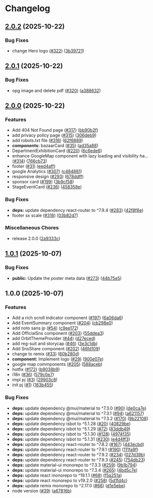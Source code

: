 # Changelog

## [2.0.2](https://github.com/suzuka-kosen-festa/2025-hp/compare/v2.0.1...v2.0.2) (2025-10-22)


### Bug Fixes

* change Hero logo ([#322](https://github.com/suzuka-kosen-festa/2025-hp/issues/322)) ([3b39721](https://github.com/suzuka-kosen-festa/2025-hp/commit/3b397214ec8f0561feb559ebad5fbb26e86639c7))

## [2.0.1](https://github.com/suzuka-kosen-festa/2025-hp/compare/v2.0.0...v2.0.1) (2025-10-22)


### Bug Fixes

* opg image and delete pdf ([#320](https://github.com/suzuka-kosen-festa/2025-hp/issues/320)) ([a388632](https://github.com/suzuka-kosen-festa/2025-hp/commit/a38863251a1c3da828d509f874fc801070ad8240))

## [2.0.0](https://github.com/suzuka-kosen-festa/2025-hp/compare/v1.0.1...v2.0.0) (2025-10-22)


### Features

* Add 404 Not Found page  ([#317](https://github.com/suzuka-kosen-festa/2025-hp/issues/317)) ([bb90b2f](https://github.com/suzuka-kosen-festa/2025-hp/commit/bb90b2f163a3fcaa881ffc77a74d039dc4d7b75c))
* add privacy policy page ([#315](https://github.com/suzuka-kosen-festa/2025-hp/issues/315)) ([306deb9](https://github.com/suzuka-kosen-festa/2025-hp/commit/306deb99c5d189a64c1b6221c2410b2972143288))
* add robots.txt file ([#316](https://github.com/suzuka-kosen-festa/2025-hp/issues/316)) ([62f6889](https://github.com/suzuka-kosen-festa/2025-hp/commit/62f6889dc491e966e24eb06296f38d739924828f))
* **components:** bazaarCard ([#35](https://github.com/suzuka-kosen-festa/2025-hp/issues/35)) ([ad35a88](https://github.com/suzuka-kosen-festa/2025-hp/commit/ad35a88b7bc83da12fba72f0c422685c7901df59))
* DepartmentExhibitionCard ([#220](https://github.com/suzuka-kosen-festa/2025-hp/issues/220)) ([6c6ede6](https://github.com/suzuka-kosen-festa/2025-hp/commit/6c6ede619e2123c4903405675516c81ee6ea82ce))
* enhance GoogleMap component with lazy loading and visibility ha… ([#314](https://github.com/suzuka-kosen-festa/2025-hp/issues/314)) ([766cb73](https://github.com/suzuka-kosen-festa/2025-hp/commit/766cb73a911cecc3b628222122388709730e4124))
* footer ([#31](https://github.com/suzuka-kosen-festa/2025-hp/issues/31)) ([eed4aff](https://github.com/suzuka-kosen-festa/2025-hp/commit/eed4affefc6779209c1400624a484d8086a6c2f8))
* google Analytics ([#307](https://github.com/suzuka-kosen-festa/2025-hp/issues/307)) ([c484881](https://github.com/suzuka-kosen-festa/2025-hp/commit/c4848816f3164724883e4cc2ff07dbbbd9b51163))
* responsive design ([#293](https://github.com/suzuka-kosen-festa/2025-hp/issues/293)) ([678ddff](https://github.com/suzuka-kosen-festa/2025-hp/commit/678ddff6fd7c2fb53980acb1653030f1a2147f89))
* sponsor card ([#199](https://github.com/suzuka-kosen-festa/2025-hp/issues/199)) ([3b9cf58](https://github.com/suzuka-kosen-festa/2025-hp/commit/3b9cf58f4b1695cca448301581f78a1486dcfa8d))
* StageEventCard ([#236](https://github.com/suzuka-kosen-festa/2025-hp/issues/236)) ([458358e](https://github.com/suzuka-kosen-festa/2025-hp/commit/458358e7d54ee0d4ccb1951c08bd6e401583acef))


### Bug Fixes

* **deps:** update dependency react-router to ^7.9.4 ([#283](https://github.com/suzuka-kosen-festa/2025-hp/issues/283)) ([42f8f6e](https://github.com/suzuka-kosen-festa/2025-hp/commit/42f8f6ed0ab9cb4a81295d11c4792e7db65f6c9f))
* footer sx scale ([#318](https://github.com/suzuka-kosen-festa/2025-hp/issues/318)) ([03b82d7](https://github.com/suzuka-kosen-festa/2025-hp/commit/03b82d7bcf2ecf52879fcdcac11518ed7a2da5fa))


### Miscellaneous Chores

* release 2.0.0 ([2a9333c](https://github.com/suzuka-kosen-festa/2025-hp/commit/2a9333cc3d288c331227cee9de22d0f5a5f1fb34))

## [1.0.1](https://github.com/suzuka-kosen-festa/2025-hp/compare/v1.0.0...v1.0.1) (2025-10-07)


### Bug Fixes

* **public:** Update the poster meta data ([#273](https://github.com/suzuka-kosen-festa/2025-hp/issues/273)) ([44b75e5](https://github.com/suzuka-kosen-festa/2025-hp/commit/44b75e5795bc1dbb418bb0d94f0ec21f47a90a0d))

## 1.0.0 (2025-10-07)


### Features

* Add a rich scroll indicator component ([#197](https://github.com/suzuka-kosen-festa/2025-hp/issues/197)) ([6a06da6](https://github.com/suzuka-kosen-festa/2025-hp/commit/6a06da6b5d6c309d1f949ae1d907e4621142787d))
* Add EventSummary component ([#204](https://github.com/suzuka-kosen-festa/2025-hp/issues/204)) ([cb298e0](https://github.com/suzuka-kosen-festa/2025-hp/commit/cb298e08eb1b05f8adebc2ad726bff5f55e16c28))
* add noto sans jp ([#54](https://github.com/suzuka-kosen-festa/2025-hp/issues/54)) ([c9ee172](https://github.com/suzuka-kosen-festa/2025-hp/commit/c9ee1725f8a2cdf350220f402aab506253fa63cf))
* Add OfficialSns component ([#203](https://github.com/suzuka-kosen-festa/2025-hp/issues/203)) ([55ddea3](https://github.com/suzuka-kosen-festa/2025-hp/commit/55ddea3bcde39b8133eea754e316e9ef5dd9e4dc))
* add OrbitThemeProvider ([#44](https://github.com/suzuka-kosen-festa/2025-hp/issues/44)) ([d27eced](https://github.com/suzuka-kosen-festa/2025-hp/commit/d27eceddfe2119b9ef5b07200938665cab3d3faa))
* add reg-suit and storycap ([#46](https://github.com/suzuka-kosen-festa/2025-hp/issues/46)) ([3e3c1db](https://github.com/suzuka-kosen-festa/2025-hp/commit/3e3c1dbc03d10e1a2c143a7dfd9d9554c4aacbd8))
* Add SnsShare component ([#202](https://github.com/suzuka-kosen-festa/2025-hp/issues/202)) ([46fd109](https://github.com/suzuka-kosen-festa/2025-hp/commit/46fd109f0e3bfc9144e8cd4c8537106f1ddf21d4))
* change to remix ([#33](https://github.com/suzuka-kosen-festa/2025-hp/issues/33)) ([60b280d](https://github.com/suzuka-kosen-festa/2025-hp/commit/60b280d06e5b84719776855961bba1f2184a01d1))
* **component:** Implement logo ([#29](https://github.com/suzuka-kosen-festa/2025-hp/issues/29)) ([900e07e](https://github.com/suzuka-kosen-festa/2025-hp/commit/900e07ecb921f6dcb6ad924fde87c5dfe81ce310))
* google map commponents ([#205](https://github.com/suzuka-kosen-festa/2025-hp/issues/205)) ([588aceb](https://github.com/suzuka-kosen-festa/2025-hp/commit/588aceb3099eb5ee2daf5bab56d4579492892d24))
* hotfix ([#172](https://github.com/suzuka-kosen-festa/2025-hp/issues/172)) ([b9038b9](https://github.com/suzuka-kosen-festa/2025-hp/commit/b9038b92cb624e3c6e36d9f99ab85c5f9e31b578))
* i18n ([#36](https://github.com/suzuka-kosen-festa/2025-hp/issues/36)) ([579c0e7](https://github.com/suzuka-kosen-festa/2025-hp/commit/579c0e7971d217ccc11d453db88d73a8c72e2f99))
* impl pj ([#3](https://github.com/suzuka-kosen-festa/2025-hp/issues/3)) ([29903c8](https://github.com/suzuka-kosen-festa/2025-hp/commit/29903c8ebfbeecbaa71400f41140ba33dd022e42))
* init pj ([#1](https://github.com/suzuka-kosen-festa/2025-hp/issues/1)) ([163b455](https://github.com/suzuka-kosen-festa/2025-hp/commit/163b455327474e3fe03412c0dad6593833dd55c1))


### Bug Fixes

* **deps:** update dependency @mui/material to ^7.3.0 ([#90](https://github.com/suzuka-kosen-festa/2025-hp/issues/90)) ([de0ca7e](https://github.com/suzuka-kosen-festa/2025-hp/commit/de0ca7ef294e571a51bd9cb36002d0e8e62e7072))
* **deps:** update dependency @mui/material to ^7.3.1 ([#94](https://github.com/suzuka-kosen-festa/2025-hp/issues/94)) ([a621157](https://github.com/suzuka-kosen-festa/2025-hp/commit/a621157ad58235434266f3630fa0afb716b5957c))
* **deps:** update dependency @mui/material to ^7.3.2 ([#170](https://github.com/suzuka-kosen-festa/2025-hp/issues/170)) ([9b22108](https://github.com/suzuka-kosen-festa/2025-hp/commit/9b2210889b8a3b717fefa3d2b38381ef016a6d93))
* **deps:** update dependency isbot to ^5.1.28 ([#20](https://github.com/suzuka-kosen-festa/2025-hp/issues/20)) ([40829be](https://github.com/suzuka-kosen-festa/2025-hp/commit/40829be5ca047e82fcc10f43133124cbf921b97e))
* **deps:** update dependency isbot to ^5.1.29 ([#72](https://github.com/suzuka-kosen-festa/2025-hp/issues/72)) ([83ddb49](https://github.com/suzuka-kosen-festa/2025-hp/commit/83ddb4964e5c11518afca462d1c9af4440e16e6a))
* **deps:** update dependency isbot to ^5.1.30 ([#128](https://github.com/suzuka-kosen-festa/2025-hp/issues/128)) ([4974f35](https://github.com/suzuka-kosen-festa/2025-hp/commit/4974f355752dc8badcea4d2af7c6dc55218bd90c))
* **deps:** update dependency isbot to ^5.1.31 ([#230](https://github.com/suzuka-kosen-festa/2025-hp/issues/230)) ([e4d4ff3](https://github.com/suzuka-kosen-festa/2025-hp/commit/e4d4ff31cee4e3b7c9605af48adfb1b868d9f63b))
* **deps:** update dependency react-router to ^7.8.2 ([#167](https://github.com/suzuka-kosen-festa/2025-hp/issues/167)) ([443ecbd](https://github.com/suzuka-kosen-festa/2025-hp/commit/443ecbd4f72262fc2193b58abacecf07fad8087b))
* **deps:** update dependency react-router to ^7.9.1 ([#190](https://github.com/suzuka-kosen-festa/2025-hp/issues/190)) ([111fa9f](https://github.com/suzuka-kosen-festa/2025-hp/commit/111fa9f77b37e635d0c379421069eeaa172e5407))
* **deps:** update dependency react-router to ^7.9.2 ([#234](https://github.com/suzuka-kosen-festa/2025-hp/issues/234)) ([027d39b](https://github.com/suzuka-kosen-festa/2025-hp/commit/027d39b35614c891423b32bd87dd72662d11d57b))
* **deps:** update dependency react-router to ^7.9.3 ([#245](https://github.com/suzuka-kosen-festa/2025-hp/issues/245)) ([754db23](https://github.com/suzuka-kosen-festa/2025-hp/commit/754db2371379025743c82b6e0eeb2d899fe2f674))
* **deps:** update material-ui monorepo to ^7.3.3 ([#259](https://github.com/suzuka-kosen-festa/2025-hp/issues/259)) ([9b1b794](https://github.com/suzuka-kosen-festa/2025-hp/commit/9b1b794edaba2665b7d40ba546765ec732a83414))
* **deps:** update material-ui monorepo to ^7.3.4 ([#265](https://github.com/suzuka-kosen-festa/2025-hp/issues/265)) ([4bd5c7e](https://github.com/suzuka-kosen-festa/2025-hp/commit/4bd5c7ebd5ca5f0aeeaa23cf4b91d986c1b7b4a1))
* **deps:** update react monorepo to ^19.1.1 ([#68](https://github.com/suzuka-kosen-festa/2025-hp/issues/68)) ([f5a251a](https://github.com/suzuka-kosen-festa/2025-hp/commit/f5a251a5178537e4a1fca978d79a5cad32af478d))
* **deps:** update react monorepo to v19.2.0 ([#258](https://github.com/suzuka-kosen-festa/2025-hp/issues/258)) ([5d1fd4c](https://github.com/suzuka-kosen-festa/2025-hp/commit/5d1fd4c68056a648fe6f4f6570985a88adfd816d))
* **deps:** update remix monorepo to ^2.17.0 ([#66](https://github.com/suzuka-kosen-festa/2025-hp/issues/66)) ([d1e5ebe](https://github.com/suzuka-kosen-festa/2025-hp/commit/d1e5ebe2b968f20b57724804832509f1bf11fd71))
* node version ([#39](https://github.com/suzuka-kosen-festa/2025-hp/issues/39)) ([a67816b](https://github.com/suzuka-kosen-festa/2025-hp/commit/a67816bf29e8ffef85e43101986f23ebd95d28db))
